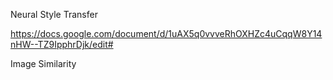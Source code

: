 Neural Style Transfer

https://docs.google.com/document/d/1uAX5q0vvveRhOXHZc4uCqqW8Y14nHW--TZ9IpphrDjk/edit#

Image Similarity

